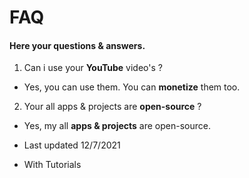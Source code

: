 # FAQ
#### Here your questions & answers.

1. Can i use your **YouTube** video's ?
- Yes, you can use them. You can **monetize** them too.

2. Your all apps & projects are **open-source** ?
- Yes, my all **apps & projects** are open-source.


- Last updated 12/7/2021
- With Tutorials

